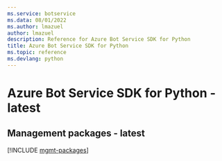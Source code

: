 ```yaml
---
ms.service: botservice
ms.data: 08/01/2022
ms.author: lmazuel
author: lmazuel
description: Reference for Azure Bot Service SDK for Python
title: Azure Bot Service SDK for Python
ms.topic: reference
ms.devlang: python
---
```

# Azure Bot Service SDK for Python - latest

## Management packages - latest
[!INCLUDE [mgmt-packages](bot-service-mgmt-index.md)]
